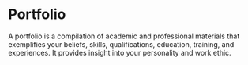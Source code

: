 # Portfolio
A portfolio is a compilation of academic and professional materials that exemplifies your beliefs, skills, qualifications, education, training, and experiences. 
It provides insight into your personality and work ethic.




